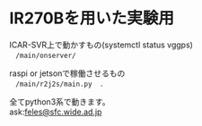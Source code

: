 # IR270Bを用いた実験用


ICAR-SVR上で動かすもの(systemctl status vggps)  
 ` ` `
/main/onserver/
 ` ` `

raspi or jetsonで稼働させるもの  
 ` ` `
/main/r2j2s/main.py
 ` ` `
.

 全てpython3系で動きます。  
 ask:feles@sfc.wide.ad.jp